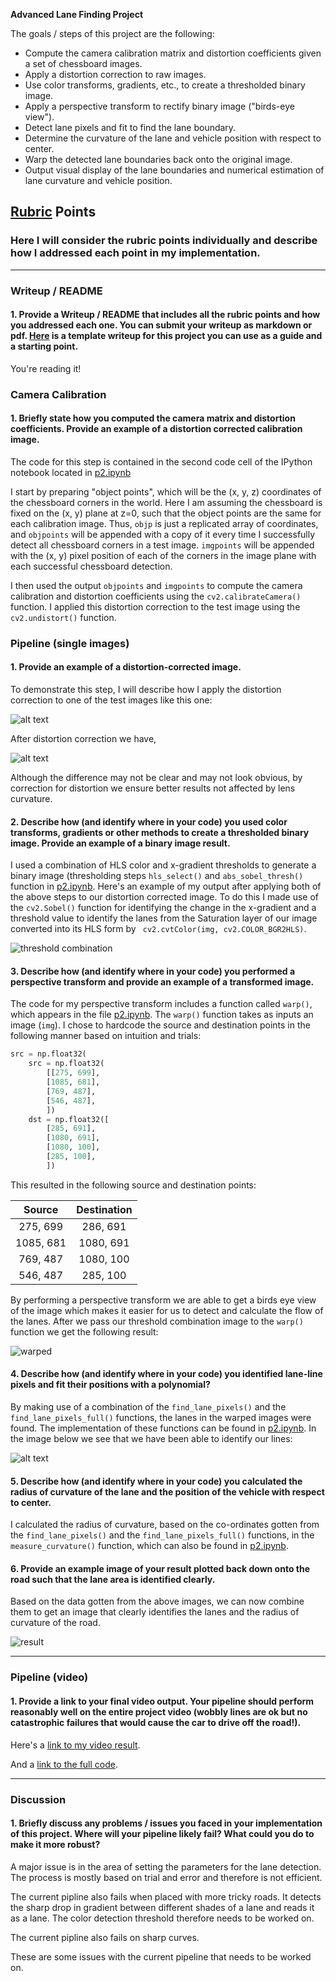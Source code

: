 **Advanced Lane Finding Project**

The goals / steps of this project are the following:

* Compute the camera calibration matrix and distortion coefficients given a set of chessboard images.
* Apply a distortion correction to raw images.
* Use color transforms, gradients, etc., to create a thresholded binary image.
* Apply a perspective transform to rectify binary image ("birds-eye view").
* Detect lane pixels and fit to find the lane boundary.
* Determine the curvature of the lane and vehicle position with respect to center.
* Warp the detected lane boundaries back onto the original image.
* Output visual display of the lane boundaries and numerical estimation of lane curvature and vehicle position.

[//]: # (Image References)

[image1]: ./examples/undistort_output.png "Undistorted"
[image2]: ./test_images/test2.jpg "Road Transformed"
[image3]: ./output_images/result.jpg "Output Image"
[image4]: ./output_images/lane_image.jpg "lane image"
[image5]: output_images/warped.jpg "Warped images"
[image6]: ./output_images/undistorted_image.jpg "color and gradient thresholds"
[image7]: ./output_images/distortion_correction.jpg "distortion_correction"
[video1]: ./project_video.mp4 "Video"

## [Rubric](https://review.udacity.com/#!/rubrics/571/view) Points

### Here I will consider the rubric points individually and describe how I addressed each point in my implementation.  

---

### Writeup / README

#### 1. Provide a Writeup / README that includes all the rubric points and how you addressed each one.  You can submit your writeup as markdown or pdf.  [Here](https://github.com/udacity/CarND-Advanced-Lane-Lines/blob/master/writeup_template.md) is a template writeup for this project you can use as a guide and a starting point.  

You're reading it!

### Camera Calibration

#### 1. Briefly state how you computed the camera matrix and distortion coefficients. Provide an example of a distortion corrected calibration image.

The code for this step is contained in the second code cell of the IPython notebook located in [p2.ipynb](./examples/p2.ipynb)

I start by preparing "object points", which will be the (x, y, z) coordinates of the chessboard corners in the world. Here I am assuming the chessboard is fixed on the (x, y) plane at z=0, such that the object points are the same for each calibration image.  Thus, `objp` is just a replicated array of coordinates, and `objpoints` will be appended with a copy of it every time I successfully detect all chessboard corners in a test image.  `imgpoints` will be appended with the (x, y) pixel position of each of the corners in the image plane with each successful chessboard detection.  

I then used the output `objpoints` and `imgpoints` to compute the camera calibration and distortion coefficients using the `cv2.calibrateCamera()` function.  I applied this distortion correction to the test image using the `cv2.undistort()` function.

### Pipeline (single images)

#### 1. Provide an example of a distortion-corrected image.

To demonstrate this step, I will describe how I apply the distortion correction to one of the test images like this one:

![alt text][image2]

After distortion correction we have,

![alt text][image7]

Although the difference may not be clear and may not look obvious, by correction for distortion we ensure better results not affected by lens curvature.

#### 2. Describe how (and identify where in your code) you used color transforms, gradients or other methods to create a thresholded binary image.  Provide an example of a binary image result.

I used a combination of HLS color and x-gradient thresholds to generate a binary image (thresholding steps `hls_select()` and `abs_sobel_thresh()` function in [p2.ipynb](./examples/p2.ipynb).  Here's an example of my output after applying both of the above steps to our distortion corrected image. To do this I made use of the `cv2.Sobel()` function for identifying the change in the x-gradient and a threshold value to identify the lanes from the Saturation layer of our image converted into its HLS form by ` cv2.cvtColor(img, cv2.COLOR_BGR2HLS)`.

![threshold combination][image6]

#### 3. Describe how (and identify where in your code) you performed a perspective transform and provide an example of a transformed image.

The code for my perspective transform includes a function called `warp()`, which appears in the file [p2.ipynb](./examples/p2.ipynb).  The `warp()` function takes as inputs an image (`img`).  I chose to hardcode the source and destination points in the following manner based on intuition and trials:

```python
src = np.float32(
    src = np.float32(
        [[275, 699],
        [1085, 681],
        [769, 487],
        [546, 487],        
        ])
    dst = np.float32([
        [285, 691],
        [1080, 691],
        [1080, 100],
        [285, 100], 
        ])
```

This resulted in the following source and destination points:

| Source        | Destination   | 
|:-------------:|:-------------:| 
| 275, 699      | 286, 691      | 
| 1085, 681     | 1080, 691     |
| 769, 487      | 1080, 100     |
| 546, 487      | 285, 100      |

By performing a perspective transform we are able to get a birds eye view of the image which makes it easier for us to detect and calculate the flow of the lanes. After we pass our threshold combination image to the `warp()` function we get the following result:

![warped][image5]

#### 4. Describe how (and identify where in your code) you identified lane-line pixels and fit their positions with a polynomial?

By making use of a combination of the `find_lane_pixels()` and the `find_lane_pixels_full()` functions, the lanes in the warped images were found. The implementation of these functions can be found in [p2.ipynb](./examples/p2.ipynb). In the image below we see that we have been able to identify our lines:

![alt text][image4]

#### 5. Describe how (and identify where in your code) you calculated the radius of curvature of the lane and the position of the vehicle with respect to center.

I calculated the radius of curvature, based on the co-ordinates gotten from the `find_lane_pixels()` and the `find_lane_pixels_full()` functions, in the `measure_curvature()` function, which can also be found in [p2.ipynb](./examples/p2.ipynb).

#### 6. Provide an example image of your result plotted back down onto the road such that the lane area is identified clearly.

Based on the data gotten from the above images, we can now combine them to get an image that clearly identifies the lanes and the radius of curvature of the road.

![result][image3]

---

### Pipeline (video)

#### 1. Provide a link to your final video output.  Your pipeline should perform reasonably well on the entire project video (wobbly lines are ok but no catastrophic failures that would cause the car to drive off the road!).

Here's a [link to my video result](./test_images/project_video2.mp4).

And a [link to the full code](./examples/p2.ipynb).


---

### Discussion

#### 1. Briefly discuss any problems / issues you faced in your implementation of this project.  Where will your pipeline likely fail?  What could you do to make it more robust?

A major issue is in the area of setting the parameters for the lane detection. The process is mostly based on trial and error and therefore is not efficient.

The current pipline also fails when placed with more tricky roads. It detects the sharp drop in gradient between different shades of a lane and reads it as a lane. The color detection threshold therefore needs to be worked on.

The current pipline also fails on sharp curves.

These are some issues with the current pipeline that needs to be worked on.